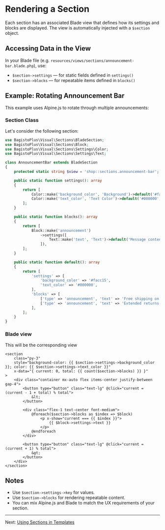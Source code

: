 # Rendering a Section

Each section has an associated Blade view that defines how its settings and blocks are displayed. The view is automatically injected with a `$section` object.

## Accessing Data in the View

In your Blade file (e.g. `resources/views/sections/announcement-bar.blade.php`), use:

- `$section->settings` — for static fields defined in `settings()`
- `$section->blocks` — for repeatable items defined in `blocks()`

## Example: Rotating Announcement Bar

This example uses Alpine.js to rotate through multiple announcements:

### Section Class

Let's consider the following section:

```php
use BagistoPlus\Visual\Sections\BladeSection;
use BagistoPlus\Visual\Sections\Block;
use BagistoPlus\Visual\Sections\Settings\Color;
use BagistoPlus\Visual\Sections\Settings\Text;

class AnnouncementBar extends BladeSection
{
    protected static string $view = 'shop::sections.announcement-bar';

    public static function settings(): array
    {
        return [
            Color::make('background_color', 'Background')->default('#facc15'),
            Color::make('text_color', 'Text Color')->default('#000000'),
        ];
    }

    public static function blocks(): array
    {
        return [
            Block::make('announcement')
                ->settings([
                    Text::make('text', 'Text')->default('Message content here'),
                ]),
        ];
    }

    public static function default(): array
    {
        return [
            'settings' => [
                'background_color' => '#facc15',
                'text_color' => '#000000',
            ],
            'blocks' => [
                ['type' => 'announcement', 'text' => 'Free shipping on all orders'],
                ['type' => 'announcement', 'text' => 'Extended returns until Jan 31'],
            ],
        ];
    }
}
```

### Blade view

This will be the corresponding view

```blade
<section
    class="py-3"
    style="background-color: {{ $section->settings->background_color }}; color: {{ $section->settings->text_color }}"
    x-data="{ current: 0, total: {{ count($section->blocks) }} }"
>
    <div class="container mx-auto flex items-center justify-between gap-4">
        <button type="button" class="text-lg" @click="current = (current - 1 + total) % total">
            &lt;
        </button>

        <div class="flex-1 text-center font-medium">
            @foreach($section->blocks as $index => $block)
                <p x-show="current === {{ $index }}">
                    {{ $block->settings->text }}
                </p>
            @endforeach
        </div>

        <button type="button" class="text-lg" @click="current = (current + 1) % total">
            &gt;
        </button>
    </div>
</section>
```

## Notes

- Use `$section->settings->key` for values.
- Use `$section->blocks` for rendering repeatable content.
- You can mix Alpine.js and Blade to match the UX requirements of your section.

---

Next: [Using Sections in Templates](./using-section.md)
